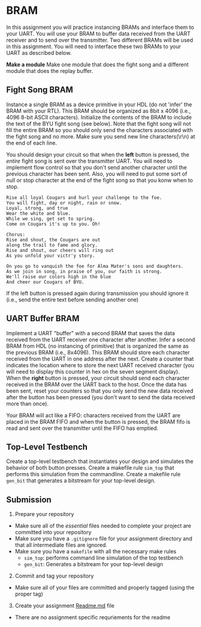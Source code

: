 <!--

Need to be more clear on Putty settings. 
- Parity? (enforce it!)
- Default baud rate?
They use glbl.v file for simulation. Need to include in their repository.
Don't hard code any paths in makefile! (perhaps have an environment variable that is set so I can reuse their makefiles)
- Have them simulate the full fight song

Futgure: if they hit enter, make sure both CR/LF are sent back
- buffer empties when right pressed.
- start fight song with new line (make it more clear how to setup putty and what to send at the end of the line)
- Have the fight song spit out the text as fast as possible (no delays).
-->
# BRAM

In this assignment you will practice instancing BRAMs and interface them to your UART. 
You will use your BRAM to buffer data received from the UART receiver and to send over the transmitter. 
Two different BRAMs will be used in this assignment. 
You will need to interface these two BRAMs to your UART as described below.

<!--
You can create this design in a single HDL file if you like.
-->

**Make a module** Make one module that does the fight song and a different module that does the replay buffer.

## Fight Song BRAM

Instance a single BRAM as a device primitive in your HDL (do not 'infer' the BRAM with your RTL). 
This BRAM should be organized as 8bit x 4096 (i.e., 4096 8-bit ASCII characters). 
Initialize the contents of the BRAM to include the text of the BYU fight song (see below). 
Note that the fight song will not fill the entire BRAM so you should only send the characters associated with the fight song and no more.
Make sure you send new line characters(\r\n) at the end of each line.

You should design your circuit so that when the **left** button is pressed, the _entire_ fight song is sent over the transmitter UART. 
You will need to implement flow control so that you don't send another character until the previous character has been sent. 
Also, you will need to put some sort of null or stop character at the end of the fight song so that you konw when to stop.

```
Rise all loyal Cougars and hurl your challenge to the foe.
You will fight, day or night, rain or snow.
Loyal, strong, and true
Wear the white and blue.
While we sing, get set to spring.
Come on Cougars it's up to you. Oh!

Chorus:
Rise and shout, the Cougars are out
along the trail to fame and glory.
Rise and shout, our cheers will ring out
As you unfold your victr'y story.

On you go to vanquish the foe for Alma Mater's sons and daughters.
As we join in song, in praise of you, our faith is strong.
We'll raise our colors high in the blue
And cheer our Cougars of BYU.
```

If the left button is pressed again during transmission you should ignore it (i.e., send the entire text before sending another one)

## UART Buffer BRAM

Implement a UART "buffer" with a second BRAM that saves the data received from the UART receiver one character after another.
Infer a second BRAM from HDL (no instancing of primitive) that is organized the same as the previous BRAM (i.e., 8x4096). 
This BRAM should store each character received from the UART in one address after the next. 
Create a counter that indicates the location where to store the next UART received character (you will need to display this counter in hex on the seven segment display).
When the **right** button is pressed, your circuit should send each character received in the BRAM over the UART back to the host.
Once the data has been sent, reset your counters so that you only send the new data received after the button has been pressed (you don't want to send the data received more than once).

Your BRAM will act like a FIFO: characters received from the UART are placed in the BRAM FIFO and when the button is pressed, the BRAM fifo is read and sent over the transmitter until the FIFO has emptied.

## Top-Level Testbench

Create a top-level testbench that instantiates your design and simulates the behavior of both button presses.
Create a makefile rule `sim_top` that performs this simulation from the commandline.
Create a makefile rule `gen_bit` that generates a bitstream for your top-level design.


## Submission


1. Prepare your repository
  * Make sure all of the _essential_ files needed to complete your project are committed into your repository
  * Make sure you have a  `.gitignore` file for your assignment directory and that all intermediate files are ignored.
  * Make sure you have a `makefile` with all the necessary make rules
    * `sim_top`: performs command line simulation of the top testbench
    * `gen_bit`: Generates a bitstream for your top-level design
2. Commit and tag your repository
  * Make sure all of your files are committed and properly tagged (using the proper tag)
3. Create your assignment [Readme.md](../resources/assignment_mechanics.md#assignment-submission) file
  * There are no assignment specific requriements for the readme

